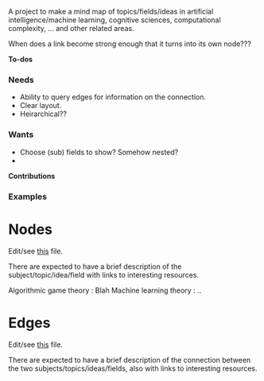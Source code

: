 A project to make a mind map of topics/fields/ideas in artificial intelligence/machine learning, cognitive sciences, computational complexity, … and other related areas.

When does a link become strong enough that it turns into its own node???

**To-dos**
### Needs
* Ability to query edges for information on the connection.
* Clear layout.
* Heirarchical??


### Wants
* Choose (sub) fields to show? Somehow nested?
* 

**Contributions**


### Examples

# Nodes
Edit/see [this]() file.

There are expected to have a brief description of the subject/topic/idea/field with links to interesting resources.

Algorithmic game theory : Blah
Machine learning theory : ..


# Edges 
Edit/see [this]() file.

There are expected to have a brief description of the connection between the two subjects/topics/ideas/fields, also with links to interesting resources.



